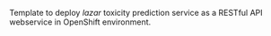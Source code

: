 Template to deploy *lazar* toxicity prediction service as a RESTful API webservice in OpenShift environment.
